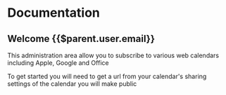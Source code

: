 
# Documentation

## **Welcome** {{$parent.user.email}}

This administration area allow you to subscribe to various web calendars including Apple, Google and Office

To get started you will need to get a url from your calendar's sharing settings of the calendar you will make public
